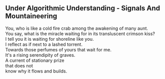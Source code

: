 Under Algorithmic Understanding - Signals And Mountaineering
------------------------------------------------------------
You, who is like a cold fire crab among the awakening of many aunt.  
You say, what is the miracle waiting for in its transluscent crimson kiss?  
I tell you it is waiting for shoreline like you.  
I reflect as if next to a lashed torrent.  
Towards those perfumes of yours that wait for me.  
It's a rising serendipity of graves.  
A current of stationary prize  
that does not  
know why it flows and builds.  
